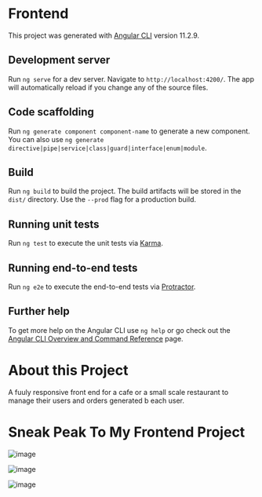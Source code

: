 # Frontend

This project was generated with [Angular CLI](https://github.com/angular/angular-cli) version 11.2.9.

## Development server

Run `ng serve` for a dev server. Navigate to `http://localhost:4200/`. The app will automatically reload if you change any of the source files.

## Code scaffolding

Run `ng generate component component-name` to generate a new component. You can also use `ng generate directive|pipe|service|class|guard|interface|enum|module`.

## Build

Run `ng build` to build the project. The build artifacts will be stored in the `dist/` directory. Use the `--prod` flag for a production build.

## Running unit tests

Run `ng test` to execute the unit tests via [Karma](https://karma-runner.github.io).

## Running end-to-end tests

Run `ng e2e` to execute the end-to-end tests via [Protractor](http://www.protractortest.org/).

## Further help

To get more help on the Angular CLI use `ng help` or go check out the [Angular CLI Overview and Command Reference](https://angular.io/cli) page.

# About this Project
A fuuly responsive front end for a cafe or a small scale restaurant to manage their users and orders generated b each user.

# Sneak Peak To My Frontend Project
![image](https://github.com/user-attachments/assets/de3748be-9e66-4d83-ba4c-e168b8e434c4)

![image](https://github.com/user-attachments/assets/b7e1394d-18a3-4593-ae41-d5c6bc2d3f77)

![image](https://github.com/user-attachments/assets/242ee6b1-2567-4fac-baf4-3a1139ab89ae)





